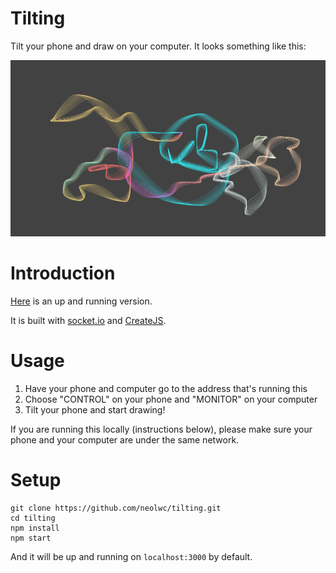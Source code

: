 # Tilting

Tilt your phone and draw on your computer. It looks something like this:

![DEMO](demo.png)

# Introduction

[Here](https://tilting.herokuapp.com/ "Rainbow Ribbon - Tilt to Draw") is an up and running version.

It is built with [socket.io](https://github.com/socketio/socket.io/) and [CreateJS](http://createjs.com/).

# Usage

1. Have your phone and computer go to the address that's running this
2. Choose "CONTROL" on your phone and "MONITOR" on your computer
3. Tilt your phone and start drawing!

If you are running this locally (instructions below), please make sure your phone and your computer are under the same network.

# Setup

```Shell
git clone https://github.com/neolwc/tilting.git
cd tilting
npm install
npm start
```

And it will be up and running on ```localhost:3000``` by default.
